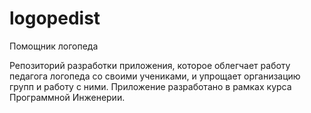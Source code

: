 # logopedist
Помощник логопеда

Репозиторий разработки приложения, которое облегчает работу педагога логопеда со своими учениками, и упрощает организацию групп и работу с ними. Приложение разработано в рамках курса Программной Инженерии.
